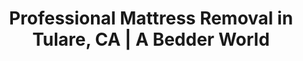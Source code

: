 ---
layout: location.njk
title: Professional Mattress Removal in Tulare, CA | A Bedder World
description: Expert mattress pickup and disposal in agricultural Tulare. Navigate Tulare County regulations with licensed service. Call 720-263-6094 for next-day service.
permalink: /mattress-removal/california/tulare/
city: Tulare
state: California
stateSlug: california
tier: 3
coordinates:
  lat: 36.2077
  lng: -119.3473
pricing:
  startingPrice: 125
  single: 125
  queen: 155
  king: 180
  boxSpring: 30
neighborhoods:
  - name: "Downtown Tulare"
    zipCodes: ["93274"]
  - name: "Tulare Union High School District"
    zipCodes: ["93274"]
  - name: "Countryside Estates"
    zipCodes: ["93274"]
  - name: "Tulare Hospital District"
    zipCodes: ["93274"]
  - name: "North Tulare"
    zipCodes: ["93274"]
  - name: "East Tulare"
    zipCodes: ["93274"]
  - name: "South Tulare"
    zipCodes: ["93274"]
  - name: "West Tulare"
    zipCodes: ["93274"]
  - name: "Tulare Regional Medical Center Area"
    zipCodes: ["93274"]
  - name: "Cartmill Avenue Corridor"
    zipCodes: ["93274"]
  - name: "Prosperity Avenue District"
    zipCodes: ["93274"]
  - name: "Bardsley Avenue Area"
    zipCodes: ["93274"]
  - name: "Mooney Boulevard Corridor"
    zipCodes: ["93274"]
  - name: "Cherry Avenue District"
    zipCodes: ["93274"]
  - name: "Tulare City Cemetery Area"
    zipCodes: ["93274"]
zipCodes: ["93274"]
recyclingPartners:
  - "Mid Valley Disposal"
  - "City of Visalia Corporation Yard (County Program)"
  - "Tulare County Landfill Salvage Program"
localRegulations: "Tulare County enforces SB 1383 organic waste regulations with mandatory recycling requirements for all city residents. Mattresses are accepted free at county landfills with up to 10 units per visit, requiring prior approval for larger quantities through Tulare County Solid Waste Department (559-624-7195). City of Tulare mandates compulsory garbage collection through franchised haulers, with Mid Valley Disposal providing bulky item services throughout the Central Valley."
nearbyCities:
  - name: "Visalia"
    distance: "8 miles"
    slug: "visalia"
  - name: "Fresno"
    distance: "60 miles"
    slug: "fresno"
  - name: "Bakersfield"
    distance: "60 miles"
    slug: "bakersfield"
  - name: "Delano"
    distance: "35 miles"
    slug: "delano"
  - name: "Dinuba"
    distance: "25 miles"
    slug: "dinuba"
  - name: "Pixley"
    distance: "12 miles"
    slug: "pixley"
reviews:
  count: 22
  featured:
    - reviewer: "Maria L."
      location: "East Tulare"
      rating: 5
      text: "Farm worker housing with multiple mattresses needed replacing after harvest season. A Bedder World scheduled around our work hours and handled six mattresses efficiently. They understood our budget constraints and provided fair pricing."
    - reviewer: "Robert C."
      location: "Downtown Tulare"
      rating: 5
      text: "Small apartment complex renovation required mattress removal from several units. The team coordinated with our tight schedule and completed everything in one visit. Professional service that works with property managers."
    - reviewer: "Carmen R."
      location: "North Tulare"
      rating: 5
      text: "Elderly parent's bedroom furniture needed updating. They handled the mattress and box spring pickup with care and explained the recycling process in Spanish for my mom. Respectful and accommodating service."
faqs:
  - question: "How do Tulare County disposal regulations affect mattress removal?"
    answer: "Tulare County requires SB 1383 compliance with mandatory recycling for all residents. We coordinate with Mid Valley Disposal and county facilities to ensure proper disposal through approved channels, including the county's free landfill salvage program."
  - question: "Can you accommodate agricultural worker housing schedules?"
    answer: "Absolutely. We understand the Central Valley's agricultural work patterns and offer flexible scheduling around harvest seasons, early morning shifts, and housing complex turnovers. We work with farm labor contractors and housing operators regularly."
  - question: "Do you provide Spanish-speaking service for Tulare residents?"
    answer: "Yes, we can coordinate Spanish-speaking team members for our 63% Hispanic population. We ensure clear communication about scheduling, pricing, and recycling processes to serve our diverse agricultural community effectively."
  - question: "What's included in your Tulare mattress removal pricing?"
    answer: "Complete removal from any location, coordination with housing managers or landlords, and eco-friendly disposal through Tulare County approved facilities. Pricing is $125 for one mattress, $155 for two, and $180 for three pieces."
  - question: "How quickly can you remove mattresses in Tulare?"
    answer: "We provide next-day service throughout Tulare including all residential areas and agricultural worker housing. Our team schedules around shift work patterns common in Central Valley agricultural communities."
  - question: "Can you handle multiple unit housing complex removals?"
    answer: "Yes, we specialize in multi-unit removals for apartment complexes, farm worker housing, and residential properties. We coordinate with property managers and housing operators for efficient bulk pickup scheduling."
  - question: "Are you licensed for waste removal in Tulare County?"
    answer: "Yes, we maintain all required Tulare County licenses and work with local waste management partners including Mid Valley Disposal and county landfill facilities for proper disposal and recycling."
  - question: "Do you work with the county's free mattress recycling program?"
    answer: "We coordinate with Tulare County's landfill salvage program and the City of Visalia Corporation Yard Saturday drop-off program to maximize recycling and support county sustainability goals."
schema:
  "@context": "https://schema.org"
  "@type": "LocalBusiness"
  "name": "A Bedder World Tulare"
  "image": "https://abedderworld.com/images/service-areas/tulare-mattress-removal.jpg"
  "telephone": "720-263-6094"
  "email": "info@abedderworld.com"
  "address":
    "@type": "PostalAddress"
    "addressLocality": "Tulare"
    "addressRegion": "CA"
    "addressCountry": "US"
  "geo":
    "@type": "GeoCoordinates"
    "latitude": 36.2077
    "longitude": -119.3473
  "url": "https://abedderworld.com/mattress-removal/california/tulare/"
  "areaServed":
    "@type": "City"
    "name": "Tulare, California"
  "serviceType": "Mattress Removal and Disposal"
  "priceRange": "$125-$180"
  "aggregateRating":
    "@type": "AggregateRating"
    "ratingValue": "4.9"
    "reviewCount": 22
pageContent:
  heroSubtitle: " • Agricultural Community Specialists • Serving Central Valley"
  heroDescription: "A Bedder World provides specialized mattress removal throughout Tulare's agricultural community and residential areas. From farm worker housing to downtown apartments, we navigate Tulare County regulations with next-day scheduling and eco-friendly disposal that serves this diverse Central Valley city."
  
  aboutService: "Tulare's identity as a Central Valley agricultural hub creates distinctive mattress disposal needs. The city's 69,984 residents support California's richest farming region through diverse agricultural work. Seasonal employment patterns drive frequent household transitions and housing changes throughout the year. Multi-generational housing and farm worker complexes require specialized service approaches that accommodate shift schedules and flexible timing needs. The area's rapid residential growth, with homes built primarily since 1990, creates ongoing furniture replacement cycles as families establish roots in this agricultural center."
  
  serviceAreasIntro: "Tulare's layout as a Central Valley farming community creates straightforward access across most residential areas. Downtown Tulare offers direct access to established neighborhoods and apartment complexes. The Tulare Regional Medical Center area serves healthcare workers and support staff housing. Agricultural worker housing complexes throughout the city require coordination with housing operators and flexible scheduling around harvest seasons."
  
  environmentalImpact: "Tulare County leads Central Valley environmental stewardship through comprehensive recycling programs and SB 1383 compliance requirements. The county's landfill salvage program diverts mattresses from waste streams through recovery areas at Visalia and Woodville facilities. Mid Valley Disposal coordinates local recycling efforts, while the City of Visalia Corporation Yard provides free Saturday drop-off for all county residents, supporting agricultural community sustainability goals."
  
  pricingContext: "Tulare's agricultural economy creates specific service expectations focused on value and flexibility. Farm worker housing operators appreciate transparent pricing that accommodates bulk removals and seasonal turnover schedules. Multi-unit property managers require efficient coordination that minimizes disruption to residents during housing transitions common in agricultural communities."
  
  howItWorksScheduling: "Select timing that works with your harvest schedule, shift patterns, or housing complex management needs. We offer early morning and evening slots to accommodate agricultural worker schedules and property management requirements."
  
  howItWorksService: "Our Central Valley specialists handle everything from single-family home pickups to multi-unit housing complex coordination. We work with housing operators and property managers to ensure efficient service."
  
  howItWorksDisposal: "All mattresses are transported to approved Tulare County facilities through Mid Valley Disposal and county landfill salvage programs, supporting environmental compliance and California's agricultural sustainability initiatives."
  
  sidebarStats:
    mattressesRemoved: 180
---